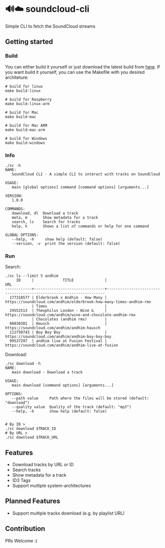 # 🔊☁️ soundcloud-cli
Simple CLI to fetch the SoundCloud streams

## Getting started

### Build
You can either build it yourself or just download the latest build from [here](https://github.com/timoknapp/soundcloud-cli/actions?query=workflow%3ASoundCloud-CLI). If you want build it yourself, you can use the Makefile with you desired architeture:

```
# build for linux
make build-linux

# build for Raspberry
make build-linux-arm

# build for Mac
make build-mac

# build for Mac ARM
make build-mac-arm

# build for Windows
make build-windows
```

### Info
```
./sc -h
NAME:
   SoundCloud CLI - A simple CLI to interact with tracks on SoundCloud

USAGE:
   main [global options] command [command options] [arguments...]

VERSION:
   1.0.0

COMMANDS:
   download, dl  Download a track
   meta, m       Show metadata for a track
   search, ls    Search for tracks
   help, h       Shows a list of commands or help for one command

GLOBAL OPTIONS:
   --help, -h     show help (default: false)
   --version, -v  print the version (default: false)

```

### Run

Search:
```
./sc ls --limit 5 andhim
     ID     |             TITLE              |                                URL                                  
------------+--------------------------------+---------------------------------------------------------------------
  177318577 | Elderbrook x Andhim - How Many | https://soundcloud.com/andhim/elderbrook-how-many-times-andhim-rmx  
            | Times                          |                                                                     
  29552513  | Theophilus London - Wine &     | https://soundcloud.com/andhim/wine-and-chocolate-andhim-rmx         
            | Chocolates (andhim rmx)        |                                                                     
  90830301  | Hausch                         | https://soundcloud.com/andhim/andhim-hausch                         
  112750743 | Boy Boy Boy                    | https://soundcloud.com/andhim/andhim-boy-boy-boy                    
  99537297  | andhim live at Fusion Festival | https://soundcloud.com/andhim/andhim-live-at-fusion                 
```

Download:
```
./sc download -h
NAME:
   main download - Download a track

USAGE:
   main download [command options] [arguments...]

OPTIONS:
   --path value     Path where the files will be stored (default: "download")
   --quality value  Quality of the track (default: "mp3")
   --help, -h       show help (default: false)


# By ID >
./sc download $TRACK_ID
# By URL >
./sc download $TRACK_URL
```

## Features

- Download tracks by URL or ID
- Search tracks
- Show metadata for a track
- ID3 Tags
- Support multiple system-architectures

## Planned Features

- Support multiple tracks download (e.g. by playlist URL)


## Contribution

PRs Welcome :)
